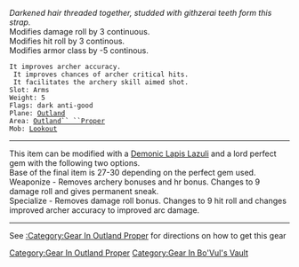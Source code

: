 *Darkened hair threaded together, studded with githzerai teeth form this
strap.*  
Modifies damage roll by 3 continuous.  
Modifies hit roll by 3 continous.  
Modifies armor class by -5 continous.  

`It improves archer accuracy.`  
` It improves chances of archer critical hits.`  
` It facilitates the archery skill aimed shot.`  
`Slot: Arms`  
`Weight: 5`  
`Flags: dark anti-good`  
`Plane: `[`Outland`](:Category:Outland "wikilink")  
`Area: `[`Outland`` ``Proper`](:Category:Outland_Proper "wikilink")  
`Mob: `[`Lookout`](Lookout "wikilink")  

------------------------------------------------------------------------

This item can be modified with a [Demonic Lapis
Lazuli](Demonic_Lapis_Lazuli "wikilink") and a lord perfect gem with the
following two options.  
Base of the final item is 27-30 depending on the perfect gem used.  
Weaponize - Removes archery bonuses and hr bonus. Changes to 9 damage
roll and gives permanent sneak.  
Specialize - Removes damage roll bonus. Changes to 9 hit roll and
changes improved archer accuracy to improved arc damage.  

------------------------------------------------------------------------

See [:Category:Gear In Outland
Proper](:Category:Gear_In_Outland_Proper "wikilink") for directions on
how to get this gear

[Category:Gear In Outland
Proper](Category:Gear_In_Outland_Proper "wikilink") [Category:Gear In
Bo'Vul's Vault](Category:Gear_In_Bo'Vul's_Vault "wikilink")
